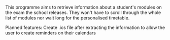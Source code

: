 This programme aims to retrieve information about a student's modules on the exam the school releases.
They won't have to scroll through the whole list of modules nor wait long for the personalised timetable.

Planned features:
Create .ics file after extracting the information to allow the user to create reminders on their calendars
